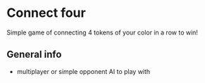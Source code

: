# Connect four

Simple game of connecting 4 tokens of your color in a row to win!

## General info

- multiplayer or simple opponent AI to play with
